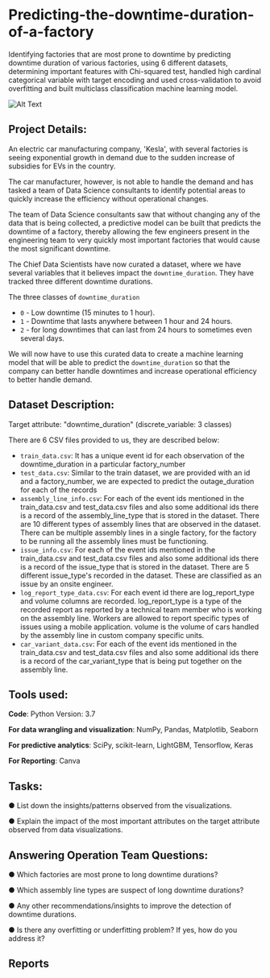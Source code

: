 # Predicting-the-downtime-duration-of-a-factory

Identifying factories that are most prone to downtime by predicting downtime duration of various factories,
using 6 different datasets, determining important features with Chi-squared test, handled high cardinal categorical variable with
target encoding and used cross-validation to avoid overfitting and built multiclass classification machine learning model.

 ![Alt Text](https://github.com/aayanmaity/Predicting-the-downtime-duration-of-a-factory/blob/main/Datasets/lenny-kuhne-jHZ70nRk7Ns-unsplash.jpg)


## Project Details:

An electric car manufacturing company, 'Kesla', with several factories is seeing exponential growth in
demand due to the sudden increase of subsidies for EVs in the country.

The car manufacturer, however, is not able to handle the demand and has tasked a team of Data
Science consultants to identify potential areas to quickly increase the efficiency without operational
changes.

The team of Data Science consultants saw that without changing any of the data that is being collected, a predictive model can be built that predicts the downtime of a factory, thereby allowing the few engineers present in the engineering team to very quickly most important factories that would cause the most significant downtime.

The Chief Data Scientists have now curated a
dataset, where we have several variables that it
believes impact the `downtime_duration`. They have tracked three different downtime durations.

The three classes of `downtime_duration`
* `0` - Low downtime (15 minutes to 1 hour).
* `1` - Downtime that lasts anywhere between 1 hour and 24 hours.
* `2` - for long downtimes that can last from 24 hours to sometimes even several days.

We will now have to use this curated data to create a machine learning model that will be able to
predict the `downtime_duration` so that the company can better handle downtimes and increase
operational efficiency to better handle demand.

## Dataset Description:

Target attribute: "downtime_duration" (discrete_variable: 3 classes)

There are 6 CSV files provided to us, they are described below:

* `train_data.csv`: It has a unique event id for each observation of the downtime_duration in
a particular factory_number
* `test_data.csv`: Similar to the train dataset, we are provided with an id and a
factory_number, we are expected to predict the outage_duration for each of the records
* `assembly_line_info.csv`: For each of the event ids mentioned in the train_data.csv and
test_data.csv files and also some additional ids there is a record of the
assembly_line_type that is stored in the dataset. There are 10 different types of assembly
lines that are observed in the dataset. There can be multiple assembly lines in a single
factory, for the factory to be running all the assembly lines must be functioning.
* `issue_info.csv`: For each of the event ids mentioned in the train_data.csv and
test_data.csv files and also some additional ids there is a record of the issue_type that is
stored in the dataset. There are 5 different issue_type's recorded in the dataset. These
are classified as an issue by an onsite engineer.
* `log_report_type_data.csv`: For each event id there are log_report_type and volume
columns are recorded. log_report_type is a type of the recorded report as reported by a
technical team member who is working on the assembly line. Workers are allowed to
report specific types of issues using a mobile application. volume is the volume of cars
handled by the assembly line in custom company specific units.
* `car_variant_data.csv`: For each of the event ids mentioned in the train_data.csv and
test_data.csv files and also some additional ids there is a record of the car_variant_type
that is being put together on the assembly line.


## Tools used:

**Code**: Python Version: 3.7

**For data wrangling and visualization**: NumPy, Pandas, Matplotlib, Seaborn

**For predictive analytics**: SciPy, scikit-learn, LightGBM, Tensorflow, Keras

**For Reporting**: Canva

## Tasks:

● List down the insights/patterns observed from the visualizations.

● Explain the impact of the most important attributes on the target attribute observed from
data visualizations.

## Answering Operation Team Questions:

● Which factories are most prone to long downtime durations?

● Which assembly line types are suspect of long downtime durations?

● Any other recommendations/insights to improve the detection of downtime durations.

● Is there any overfitting or underfitting problem? If yes, how do you address it?

## Reports





